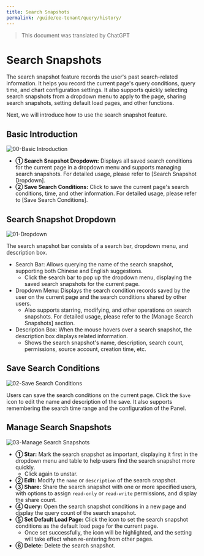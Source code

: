 ```yaml
---
title: Search Snapshots
permalink: /guide/ee-tenant/query/history/
---
```


> This document was translated by ChatGPT

# Search Snapshots

The search snapshot feature records the user's past search-related information. It helps you record the current page's query conditions, query time, and chart configuration settings. It also supports quickly selecting search snapshots from a dropdown menu to apply to the page, sharing search snapshots, setting default load pages, and other functions.

Next, we will introduce how to use the search snapshot feature.

## Basic Introduction

![00-Basic Introduction](https://yunshan-guangzhou.oss-cn-beijing.aliyuncs.com/pub/pic/20230922650d6263c60c9.png)

- **① Search Snapshot Dropdown:** Displays all saved search conditions for the current page in a dropdown menu and supports managing search snapshots. For detailed usage, please refer to [Search Snapshot Dropdown].
- **② Save Search Conditions:** Click to save the current page's search conditions, time, and other information. For detailed usage, please refer to [Save Search Conditions].

## Search Snapshot Dropdown

![01-Dropdown](https://yunshan-guangzhou.oss-cn-beijing.aliyuncs.com/pub/pic/20230922650d626419381.png)

The search snapshot bar consists of a search bar, dropdown menu, and description box.

- Search Bar: Allows querying the name of the search snapshot, supporting both Chinese and English suggestions.
  - Click the search bar to pop up the dropdown menu, displaying the saved search snapshots for the current page.
- Dropdown Menu: Displays the search condition records saved by the user on the current page and the search conditions shared by other users.
  - Also supports starring, modifying, and other operations on search snapshots. For detailed usage, please refer to the [Manage Search Snapshots] section.
- Description Box: When the mouse hovers over a search snapshot, the description box displays related information.
  - Shows the search snapshot's name, description, search count, permissions, source account, creation time, etc.

## Save Search Conditions

![02-Save Search Conditions](https://yunshan-guangzhou.oss-cn-beijing.aliyuncs.com/pub/pic/20230922650d6264dba0a.png)

Users can save the search conditions on the current page. Click the `Save` icon to edit the name and description of the save. It also supports remembering the search time range and the configuration of the Panel.

## Manage Search Snapshots

![03-Manage Search Snapshots](https://yunshan-guangzhou.oss-cn-beijing.aliyuncs.com/pub/pic/20230922650d6265ca207.png)

- **① Star:** Mark the search snapshot as important, displaying it first in the dropdown menu and table to help users find the search snapshot more quickly.
  - Click again to unstar.
- **② Edit:** Modify the `name` or `description` of the search snapshot.
- **③ Share:** Share the search snapshot with one or more specified users, with options to assign `read-only` or `read-write` permissions, and display the share count.
- **④ Query:** Open the search snapshot conditions in a new page and display the query count of the search snapshot.
- **⑤ Set Default Load Page:** Click the icon to set the search snapshot conditions as the default load page for the current page.
  - Once set successfully, the icon will be highlighted, and the setting will take effect when re-entering from other pages.
- **⑥ Delete:** Delete the search snapshot.